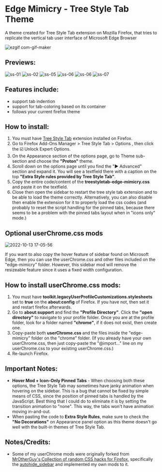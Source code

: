 # Edge Mimicry - Tree Style Tab Theme
A theme created for Tree Style Tab extension on Mozilla Firefox, that tries to replicate the vertical tab user interface of Microsoft Edge Browser

![ezgif com-gif-maker](https://user-images.githubusercontent.com/81744148/195548478-496328c6-9169-4ce3-a1f9-afb0e11769d9.gif)

## Previews:
![ss-01](previews/SS-01.png) ![ss-02](previews/SS-02.png)
![ss-05](previews/SS-03.png) ![ss-06](previews/SS-04.png)
![ss-06](previews/SS-05.png) ![ss-07](previews/SS-06.png)



## Features include:
- support tab indention 
- support for tab-coloring based on its container
- follows your current firefox theme

## How to install:
1. You must have [Tree Style Tab](https://addons.mozilla.org/en-US/firefox/addon/tree-style-tab/) extension installed on Firefox.
2. Go to Firefox Add-Ons Manager > Tree Style Tab > Options , then click the :ballot_box_with_check: Unlock Expert Options.
3. On the Appearance section of the options page, go to Theme sub-section and choose the **"Proton"** theme.
4. Scroll down on the options page until you find the "► Advanced" section and expand it. You will see a textfield there with a caption on the top **"Extra Style rules provided by Tree Style Tab"**.
5. Copy the entire code/content of the **treestyletab-edge-mimicry.css** and paste it on the textfield.
6. Close then open the sidebar to restart the tree style tab extension and to be able to load the theme correctly. Alternatively, you can also disable then enable the extension for it to properly load the css codes (and probably to reset the script handling for the pinned tabs, because there seems to be a problem with the pinned tabs layout when in "icons only" mode.)  

## Optional userChrome.css mods

![2022-10-13 17-05-56](https://user-images.githubusercontent.com/81744148/195555236-32e7c37e-0112-4ac8-8614-328a8db02acf.gif)

If you want to also copy the hover feature of sidebar found on Microsoft Edge, then you can use the userChrome.css and other files included on the "edge-mimicry" folder. However, this sidebar mod will remove the resizeable feature since it uses a fixed width configuration.
## How to install userChrome.css mods:
1. You must have **toolkit.legacyUserProfileCustomizations.stylesheets** set to **true** on the **about:config** of Firefox. If you have not, then set it and restart firefox afterwards.
2. Go to **about:support** and find the **"Profile Directory"**. Click the **"open directory"** to navigate to your profile folder. Once you are at the profile folder, look for a folder named **"chrome"**, if it does not exist, then create one.
3. Copy-paste both **userChrome.css** and the files inside the "edge-mimicry" folder on the "chrome" folder. (If you already have your own userChrome.css, then just copy-paste the "@import..." line on my userChrome.css to your existing userChrome.css.)
4. Re-launch Firefox.


## Important Notes:
- **Hover Mod + Icon-Only Pinned Tabs** - When choosing both these options, the Tree Style Tab may sometimes have janky animation when hovering on the sidebar. This is a bug that cannot be fixed by simple means of CSS, since the position of pinned tabs is handled by the JavaScript. Best thing that I could do to eliminate it is by setting the transition animation to "none". This way, the tabs won't have animation moving in-and-out.
- When pasting the code to **Extra Style Rules**, make sure to check the **"No Decorations"** on Appearance panel option as this theme doesn't go well with the built-in themes of Tree Style Tab.

## Notes/Credits:
- Some of my userChrome mods were originally forked from [MrOtherGuy's Collection of random CSS hacks for Firefox](https://github.com/MrOtherGuy/firefox-csshacks), specifically the [autohide_sidebar](https://github.com/MrOtherGuy/firefox-csshacks/blob/master/chrome/autohide_sidebar.css) and implemented my own mods to it.
